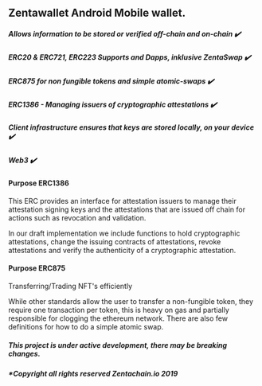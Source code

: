 ## Zentawallet Android Mobile wallet.


##### Allows information to be stored or verified off-chain and on-chain ✔️

##### ERC20 & ERC721, ERC223 Supports and Dapps, inklusive ZentaSwap ✔️

##### ERC875 for non fungible tokens and simple atomic-swaps ✔️

##### ERC1386 - Managing issuers of cryptographic attestations ✔️

##### Client infrastructure ensures that keys are stored locally, on your device ✔️

##### Web3 ✔️


#### Purpose ERC1386

This ERC provides an interface for attestation issuers to manage their attestation signing keys and the attestations that are issued off chain for actions such as revocation and validation.

In our draft implementation we include functions to hold cryptographic attestations, change the issuing contracts of attestations, revoke attestations and verify the authenticity of a cryptographic attestation.
 

#### Purpose ERC875

Transferring/Trading NFT's efficiently

While other standards allow the user to transfer a non-fungible token, they require one transaction per token, this is heavy on gas and partially responsible for clogging the ethereum network. There are also few definitions for how to do a simple atomic swap.

##### This project is under active development, there may be breaking changes.
##### *Copyright all rights reserved Zentachain.io 2019
